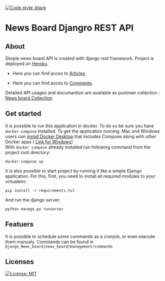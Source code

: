 [![Code style: black](https://img.shields.io/badge/code%20style-black-000000.svg)](https://github.com/psf/black)

# News Board Djangro REST API

## About
Simple news board API is created with django rest framework. Project is deployed on [Heroku](http://news-blog-django-yefrem.herokuapp.com/).

   * Here you can find acces to [Articles](http://news-blog-django-yefrem.herokuapp.com/api/articles).
   
   * Here you can find acces to [Comments](http://news-blog-django-yefrem.herokuapp.com/api/comments).
   
 Detailed  API usages and documantion are available as postman collection  : [News board Collection](https://www.getpostman.com/collections/70aa9c511b554c325246).
## Get started
 It is possible to run this application in docker. To do so be sure you have `docker-compose` installed.
 To get the application running. Mac and Windows users can [install Docker Desktop](https://docs.docker.com/docker-for-mac/install/) that includes Compose along with other Docker apps ( [Link for Windows](https://docs.docker.com/docker-for-windows/install/))
 <br>With `docker compose` already installed run following command from the project root directory:<br/>
                             
  ```
  docker-compose up
  ```

 It is also possible to start project by running it like a simple Django application. For this, first, you need to install all required modules to  your virtualenv:
 ```
 pip install -r requirements.txt
 ```
 And run the django server:
 ```
 python manage.py runserver
 ```
 ## Featuers
  It is possible to schedule some commands as a cronjob, or even execute them manualy. Commands can be found in `Django_News_board/news_board/management/commands`
  
 ## Licenses
  [![License: MIT](https://img.shields.io/badge/License-MIT-yellow.svg)](https://opensource.org/licenses/MIT)


  
  

